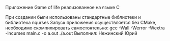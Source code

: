 Приложение Game of life реализованное на языке С

При создании были использованы стандартные библиотеки и библиотека nqurses
Запуск приложения осуществляется без CMake, необходимо скомпилировать самостоятельно:
gcc -Wall -Werror -Wextra -lncurses main.c -o a.out
./a.out
Выполнил: Нежинский Юрий
